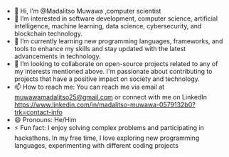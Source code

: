 - 👋 Hi, I’m @Madalitso Muwawa ,computer scientist
- 👀 I’m interested in software development, computer science, artificial intelligence, machine learning, data science,  cybersecurity, and blockchain technology.
- 🌱 I’m currently learning new programming languages, frameworks, and tools to enhance my skills
     and stay updated with the latest advancements in technology.
- 💞️ I’m looking to collaborate on open-source projects related to any of my interests mentioned above.
    I'm passionate about contributing to projects that have a positive impact on society and technology.
- 📫 How to reach me: You can reach me via email at muwawamadalitso25@gmail.com
   or connect with me on LinkedIn https://www.linkedin.com/in/madalitso-muwawa-0579132b0?trk=contact-info
- 😄 Pronouns: He/Him
- ⚡ Fun fact: I enjoy solving complex problems and participating in hackathons.
   In my free time, I love exploring new programming languages, experimenting with different coding projects


